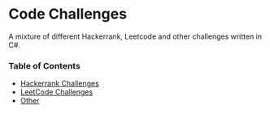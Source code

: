 # Code Challenges
A mixture of different Hackerrank, Leetcode and other challenges written in C#.

### Table of Contents

- [Hackerrank Challenges](Hackerrank/README.md)
- [LeetCode Challenges](LeetCode/README.md)
- [Other](Other/README.md)

